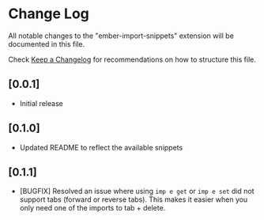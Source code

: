 # Change Log
All notable changes to the "ember-import-snippets" extension will be documented in this file.

Check [Keep a Changelog](http://keepachangelog.com/) for recommendations on how to structure this file.

## [0.0.1]
- Initial release

## [0.1.0]
- Updated README to reflect the available snippets

## [0.1.1]
- [BUGFIX] Resolved an issue where using `imp e get` or `imp e set` did not support tabs (forward or reverse tabs). This makes it easier when you only need one of the imports to tab + delete.